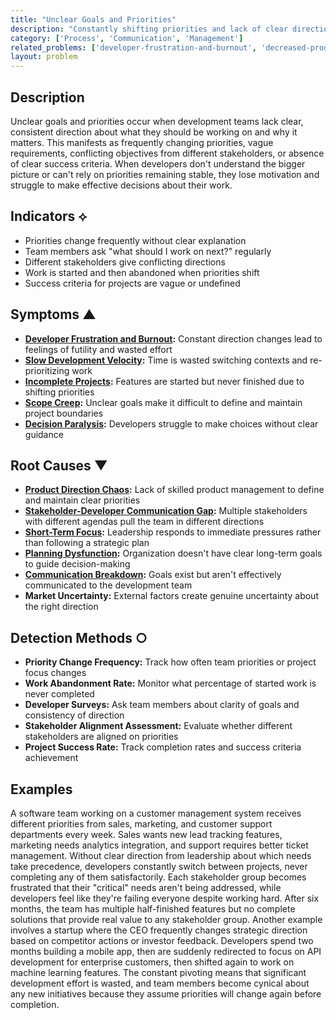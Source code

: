 ```yaml
---
title: "Unclear Goals and Priorities"
description: "Constantly shifting priorities and lack of clear direction lead to a sense of futility among team members."
category: ['Process', 'Communication', 'Management']
related_problems: ['developer-frustration-and-burnout', 'decreased-productivity', 'scope-creep']
layout: problem
---
```


## Description

Unclear goals and priorities occur when development teams lack clear, consistent direction about what they should be working on and why it matters. This manifests as frequently changing priorities, vague requirements, conflicting objectives from different stakeholders, or absence of clear success criteria. When developers don't understand the bigger picture or can't rely on priorities remaining stable, they lose motivation and struggle to make effective decisions about their work.

## Indicators ⟡
- Priorities change frequently without clear explanation
- Team members ask "what should I work on next?" regularly
- Different stakeholders give conflicting directions
- Work is started and then abandoned when priorities shift
- Success criteria for projects are vague or undefined

## Symptoms ▲
- **[Developer Frustration and Burnout](developer-frustration-and-burnout.md):** Constant direction changes lead to feelings of futility and wasted effort
- **[Slow Development Velocity](slow-development-velocity.md):** Time is wasted switching contexts and re-prioritizing work
- **[Incomplete Projects](incomplete-projects.md):** Features are started but never finished due to shifting priorities
- **[Scope Creep](scope-creep.md):** Unclear goals make it difficult to define and maintain project boundaries
- **[Decision Paralysis](decision-paralysis.md):** Developers struggle to make choices without clear guidance

## Root Causes ▼
- **[Product Direction Chaos](product-direction-chaos.md):** Lack of skilled product management to define and maintain clear priorities
- **[Stakeholder-Developer Communication Gap](stakeholder-developer-communication-gap.md):** Multiple stakeholders with different agendas pull the team in different directions
- **[Short-Term Focus](short-term-focus.md):** Leadership responds to immediate pressures rather than following a strategic plan
- **[Planning Dysfunction](planning-dysfunction.md):** Organization doesn't have clear long-term goals to guide decision-making
- **[Communication Breakdown](communication-breakdown.md):** Goals exist but aren't effectively communicated to the development team
- **Market Uncertainty:** External factors create genuine uncertainty about the right direction

## Detection Methods ○
- **Priority Change Frequency:** Track how often team priorities or project focus changes
- **Work Abandonment Rate:** Monitor what percentage of started work is never completed
- **Developer Surveys:** Ask team members about clarity of goals and consistency of direction
- **Stakeholder Alignment Assessment:** Evaluate whether different stakeholders are aligned on priorities
- **Project Success Rate:** Track completion rates and success criteria achievement

## Examples

A software team working on a customer management system receives different priorities from sales, marketing, and customer support departments every week. Sales wants new lead tracking features, marketing needs analytics integration, and support requires better ticket management. Without clear direction from leadership about which needs take precedence, developers constantly switch between projects, never completing any of them satisfactorily. Each stakeholder group becomes frustrated that their "critical" needs aren't being addressed, while developers feel like they're failing everyone despite working hard. After six months, the team has multiple half-finished features but no complete solutions that provide real value to any stakeholder group. Another example involves a startup where the CEO frequently changes strategic direction based on competitor actions or investor feedback. Developers spend two months building a mobile app, then are suddenly redirected to focus on API development for enterprise customers, then shifted again to work on machine learning features. The constant pivoting means that significant development effort is wasted, and team members become cynical about any new initiatives because they assume priorities will change again before completion.
